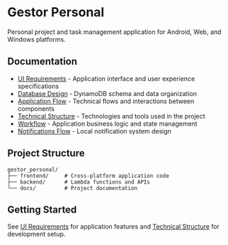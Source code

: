 # Gestor Personal

Personal project and task management application for Android, Web, and Windows platforms.

## Documentation

- [UI Requirements](docs/ui_requirements.md) - Application interface and user experience specifications
- [Database Design](docs/db_design.md) - DynamoDB schema and data organization
- [Application Flow](docs/app_flow.md) - Technical flows and interactions between components
- [Technical Structure](docs/structure.md) - Technologies and tools used in the project
- [Workflow](docs/workflow.md) - Application business logic and state management
- [Notifications Flow](docs/notifications_flow.md) - Local notification system design

## Project Structure

```
gestor_personal/
├── frontend/     # Cross-platform application code
├── backend/      # Lambda functions and APIs
└── docs/         # Project documentation
```

## Getting Started

See [UI Requirements](docs/ui_requirements.md) for application features and [Technical Structure](docs/structure.md) for development setup.
